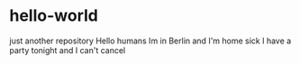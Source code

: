 # hello-world
just another repository
Hello humans
Im in Berlin and I'm home sick
I have a party tonight and I can't cancel
